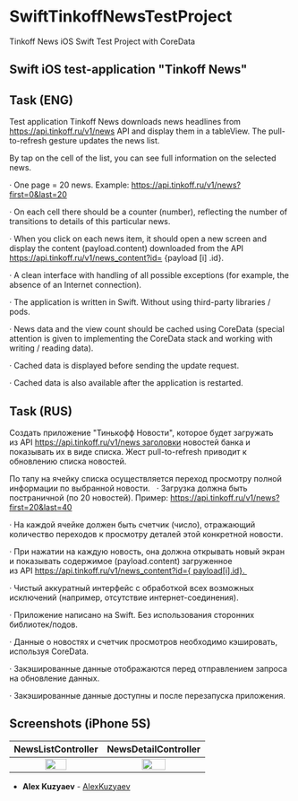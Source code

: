 # SwiftTinkoffNewsTestProject

Tinkoff News iOS Swift Test Project with CoreData

## Swift iOS test-application "Tinkoff News"

## Task (ENG)

Test application Tinkoff News downloads news headlines from https://api.tinkoff.ru/v1/news API and display them in a tableView. The pull-to-refresh gesture updates the news list. 

By tap on the cell of the list, you can see full information on the selected news.

· One page = 20 news. Example: https://api.tinkoff.ru/v1/news?first=0&last=20

· On each cell there should be a counter (number), reflecting the number of transitions to details of this particular news.

· When you click on each news item, it should open a new screen and display the content (payload.content) downloaded from the API https://api.tinkoff.ru/v1/news_content?id= {payload [i] .id}.

· A clean interface with handling of all possible exceptions (for example, the absence of an Internet connection).

· The application is written in Swift. Without using third-party libraries / pods.

· News data and the view count should be cached using CoreData (special attention is given to implementing the CoreData stack and working with writing / reading data).

· Cached data is displayed before sending the update request.

· Cached data is also available after the application is restarted.

## Task (RUS)

Создать приложение "Тинькофф Новости", которое будет загружать из API https://api.tinkoff.ru/v1/news заголовки новостей банка и показывать их в виде списка. Жест pull-to-refresh приводит к обновлению списка новостей.

По тапу на ячейку списка осуществляется переход просмотру полной информации по выбранной новости.
 
· Загрузка должна быть постраничной (по 20 новостей). Пример: https://api.tinkoff.ru/v1/news?first=20&last=40

· На каждой ячейке должен быть счетчик (число), отражающий количество переходов к просмотру деталей этой конкретной новости.

· При нажатии на каждую новость, она должна открывать новый экран и показывать содержимое (payload.content) загруженное из API https://api.tinkoff.ru/v1/news_content?id={ payload[i].id}. 

· Чистый аккуратный интерфейс с обработкой всех возможных исключений (например, отсутствие интернет-соединения).

· Приложение написано на Swift. Без использования сторонних библиотек/подов.

· Данные о новостях и счетчик просмотров необходимо кэшировать, используя CoreData.

· Закэшированные данные отображаются перед отправлением запроса на обновление данных.

· Закэшированные данные доступны и после перезапуска приложения.

## Screenshots (iPhone 5S)

NewsListController            |  NewsDetailController
:-------------------------:|:-------------------------:
<img src="https://user-images.githubusercontent.com/19716289/43050016-23936e92-8e1b-11e8-8705-4d2ffde6ed17.png" width="50%"> | <img src="https://user-images.githubusercontent.com/19716289/43050018-26bb9e82-8e1b-11e8-865b-d2092849515f.png" width="50%">

* **Alex Kuzyaev** - [AlexKuzyaev](https://github.com/AlexKuzyaev)
